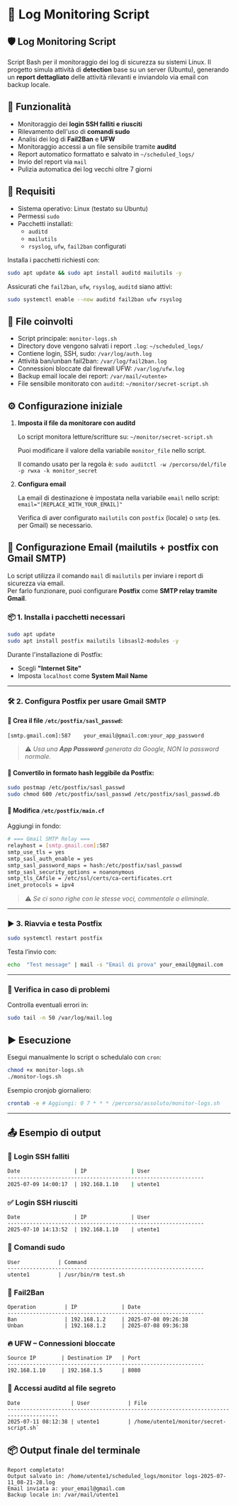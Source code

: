 
# 📄 Log Monitoring Script

## 🛡️ Log Monitoring Script 

Script Bash per il monitoraggio dei log di sicurezza su sistemi Linux. Il progetto simula attività di **detection** base su un server (Ubuntu), generando un **report dettagliato** delle attività rilevanti e inviandolo via email con backup locale. 

## 📌 Funzionalità  

- Monitoraggio dei **login SSH falliti e riusciti**  
- Rilevamento dell'uso di **comandi sudo** 
- Analisi dei log di **Fail2Ban** e **UFW**  
- Monitoraggio accessi a un file sensibile tramite **auditd**  
- Report automatico formattato e salvato in `~/scheduled_logs/`  
- Invio del report via `mail`  
- Pulizia automatica dei log vecchi oltre 7 giorni

## 🧰 Requisiti  

- Sistema operativo: Linux (testato su Ubuntu) 
- Permessi `sudo`  
- Pacchetti installati: 
	- `auditd`
	- `mailutils` 
	- `rsyslog`, `ufw`, `fail2ban` configurati

Installa i pacchetti richiesti con:

```bash
sudo apt update && sudo apt install auditd mailutils -y 
```
Assicurati che `fail2ban`, `ufw`, `rsyslog`, `auditd` siano attivi:
``` bash
sudo systemctl enable --now auditd fail2ban ufw rsyslog
```

## 🧾 File coinvolti

- Script principale: `monitor-logs.sh`
- Directory dove vengono salvati i report `.log`: `~/scheduled_logs/`
- Contiene login, SSH, sudo: `/var/log/auth.log`
- Attività ban/unban fail2ban: `/var/log/fail2ban.log`
- Connessioni bloccate dal firewall UFW: `/var/log/ufw.log`
- Backup email locale dei report: `/var/mail/<utente>`
- File sensibile monitorato con `auditd`: `~/monitor/secret-script.sh`

## ⚙️ Configurazione iniziale

1.  **Imposta il file da monitorare con auditd**
    
    Lo script monitora letture/scritture su: `~/monitor/secret-script.sh` 
    
    Puoi modificare il valore della variabile `monitor_file` nello script. 

	Il comando usato per la regola è: 
    `sudo auditctl -w /percorso/del/file -p rwxa -k monitor_secret` 
    
2.  **Configura email**
	
	La email di destinazione è impostata nella variabile `email` nello script:
	`email="[REPLACE_WITH_YOUR_EMAIL]"`

	Verifica di aver configurato `mailutils` con `postfix` (locale) o `smtp` (es. per Gmail) se necessario.


## 📧 Configurazione Email (mailutils + postfix con Gmail SMTP)

Lo script utilizza il comando `mail` di `mailutils` per inviare i report di sicurezza via email.  
Per farlo funzionare, puoi configurare **Postfix** come **SMTP relay tramite Gmail**.

### 📦 1. Installa i pacchetti necessari

```bash
sudo apt update
sudo apt install postfix mailutils libsasl2-modules -y 
```

Durante l'installazione di Postfix:

- Scegli **"Internet Site"**
- Imposta `localhost` come **System Mail Name**

---

### 🛠️ 2. Configura Postfix per usare Gmail SMTP

#### 🔐 Crea il file `/etc/postfix/sasl_passwd`:

`[smtp.gmail.com]:587    your_email@gmail.com:your_app_password` 

> ⚠️ _Usa una **App Password** generata da Google, NON la password normale._

#### 🔁 Convertilo in formato hash leggibile da Postfix:

```bash
sudo postmap /etc/postfix/sasl_passwd
sudo chmod 600 /etc/postfix/sasl_passwd /etc/postfix/sasl_passwd.db 
```

#### 📝 Modifica `/etc/postfix/main.cf`

Aggiungi in fondo:
```bash
# === Gmail SMTP Relay ===  
relayhost = [smtp.gmail.com]:587  
smtp_use_tls = yes  
smtp_sasl_auth_enable = yes  
smtp_sasl_password_maps = hash:/etc/postfix/sasl_passwd
smtp_sasl_security_options = noanonymous 
smtp_tls_CAfile = /etc/ssl/certs/ca-certificates.crt 
inet_protocols = ipv4
```
> ⚠️ _Se ci sono righe con le stesse voci, commentale o eliminale._

---

### ▶️ 3. Riavvia e testa Postfix
```bash
sudo systemctl restart postfix
```
Testa l’invio con:
```bash
echo  "Test message" | mail -s "Email di prova" your_email@gmail.com 
```
---

### 🧪 Verifica in caso di problemi

Controlla eventuali errori in:
```bash
sudo tail -n 50 /var/log/mail.log
```
## ▶️ Esecuzione

Esegui manualmente lo script o schedulalo con `cron`:

```bash
chmod +x monitor-logs.sh
./monitor-logs.sh
```

Esempio cronjob giornaliero:

```bash
crontab -e # Aggiungi: 0 7 * * * /percorso/assoluto/monitor-logs.sh
```
----------

## 📤 Esempio di output

### 🔐 Login SSH falliti

```bash
Date                 | IP              | User      
--------------------------------------------------------------
2025-07-09 14:00:17  | 192.168.1.10    | utente1  
```


### ✅ Login SSH riusciti

```
Date                 | IP              | User      
--------------------------------------------------------------
2025-07-10 14:13:52  | 192.168.1.10    | utente1   
```


### 🧯 Comandi sudo

```
User            | Command
--------------------------------------------------------------
utente1         | /usr/bin/rm test.sh
```

### 🧱 Fail2Ban

```
Operation         | IP              | Date                 
--------------------------------------------------------------
Ban               | 192.168.1.2     | 2025-07-08 09:26:38 
Unban             | 192.168.1.2     | 2025-07-08 09:36:38  
```

### 🔥 UFW – Connessioni bloccate

```
Source IP        | Destination IP   | Port     
--------------------------------------------------------------
192.168.1.10     | 192.168.1.5      | 8080    
```

### 📜 Accessi auditd al file segreto

```
Date                | User            | File                                              
--------------------------------------------------------------------------------------
2025-07-11 08:12:38 | utente1         | /home/utente1/monitor/secret-script.sh` 
```

## 📦 Output finale del terminale

```
Report completato!
Output salvato in: /home/utente1/scheduled_logs/monitor logs-2025-07-11_08-21-28.log
Email inviata a: your_email@gmail.com
Backup locale in: /var/mail/utente1
```

